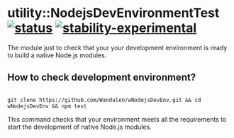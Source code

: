 # utility::NodejsDevEnvironmentTest [![status](https://github.com/Wandalen/wNodejsDevEnv/actions/workflows/StandardPublish.yml/badge.svg)](https://github.com/Wandalen/wNodejsDevEnv/actions/workflows/StandardPublish.yml) [![stability-experimental](https://img.shields.io/badge/stability-experimental-orange.svg)](https://github.com/emersion/stability-badges#experimental)

The module just to check that your your development environment is ready to build a native Node.js modules.

## How to check development environment?

```

git clone https://github.com/Wandalen/wNodejsDevEnv.git && cd wNodejsDevEnv && npm test

```

This command checks that your environment meets all the requirements to start the development of native Node.js modules.
